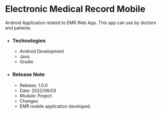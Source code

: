 # Electronic Medical Record Mobile
Android Application related to EMR Web App. This app can use by doctors and patients. 

* ### Technologies
  * Android Development
  * Java
  * Gradle
  
* ### Release Note
  * Release: 1.0.0
  * Date: 2022/06/03
  * Module: Project
  * Changes
   * EMR mobile application developed.
